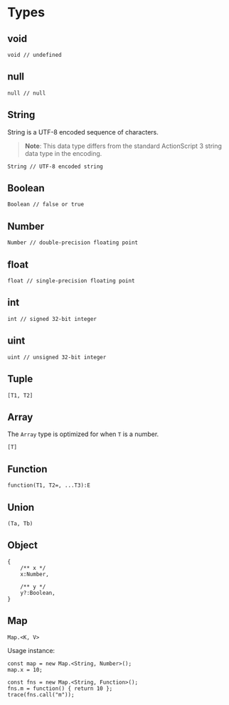 # Types

## void

```
void // undefined
```

## null

```
null // null
```

## String

String is a UTF-8 encoded sequence of characters.

> **Note**: This data type differs from the standard ActionScript 3 string data type in the encoding.

```
String // UTF-8 encoded string
```

## Boolean

```
Boolean // false or true
```

## Number

```
Number // double-precision floating point
```

## float

```
float // single-precision floating point
```

## int

```
int // signed 32-bit integer
```

## uint

```
uint // unsigned 32-bit integer
```

## Tuple

```
[T1, T2]
```

## Array

The `Array` type is optimized for when `T` is a number.

```
[T]
```

## Function

```
function(T1, T2=, ...T3):E
```

## Union

```
(Ta, Tb)
```

## Object

```
{
    /** x */
    x:Number,

    /** y */
    y?:Boolean,
}
```

## Map

```
Map.<K, V>
```

Usage instance:

```
const map = new Map.<String, Number>();
map.x = 10;

const fns = new Map.<String, Function>();
fns.m = function() { return 10 };
trace(fns.call("m"));
```